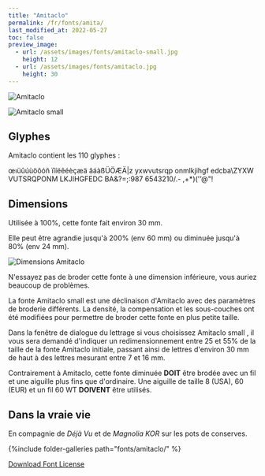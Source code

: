 ```yaml
---
title: "Amitaclo"
permalink: /fr/fonts/amita/
last_modified_at: 2022-05-27
toc: false
preview_image:
  - url: /assets/images/fonts/amitaclo-small.jpg
    height: 12
  - url: /assets/images/fonts/amitaclo.jpg
    height: 30
---
```

![Amitaclo](/assets/images/fonts/amitaclo.jpg)

![Amitaclo small](/assets/images/fonts/amitaclo-small.jpg)



## Glyphes
Amitaclo contient les 110 glyphes :
	
œıüûúùöôóñ
ïîíëêéèçæä
âáàßÜÖÆÄ|z
yxwvutsrqp
onmlkjihgf
edcba\ZYXW
VUTSRQPONM
LKJIHGFEDC
BA&?=;:987
6543210/.-
,+*)('’@"!




## Dimensions

Utilisée à 100%, cette fonte fait environ 30 mm.

Elle peut être agrandie jusqu'à 200% (env 60 mm) ou diminuée jusqu'à 80% (env 24  mm).

![Dimensions Amitaclo](/assets/images/fonts/Sizing/amitaclosizing.jpg)

N'essayez pas de broder cette fonte à une dimension inférieure, vous auriez beaucoup de problèmes. 

La fonte Amitaclo small est une déclinaison d'Amitaclo avec des paramètres de broderie différents. La densité, la compensation et les sous-couches ont été modifiées pour permettre de broder cette fonte en plus petite taille.

Dans la fenêtre de dialogue du lettrage si vous choisissez Amitaclo small , il vous sera demandé d'indiquer un redimensionnement entre 25 et 55% de la taille de la fonte Amitaclo initiale, passant ainsi de lettres d'environ 30 mm de haut à des lettres mesurant entre 7 et 16 mm.

Contrairement à Amitaclo, cette fonte diminuée **DOIT** être brodée avec un fil et une aiguille plus fins que d'ordinaire. Une aiguille de taille 8 (USA), 60 (EUR) et un fil 60 WT **DOIVENT** être utilisés.

## Dans la vraie vie

En compagnie de *Déjà Vu* et de *Magnolia KOR* sur les pots de conserves.

{%include folder-galleries path="fonts/amitaclo/" %}


[Download Font License](https://github.com/inkstitch/inkstitch/tree/main/fonts/amitaclo/LICENSE)
